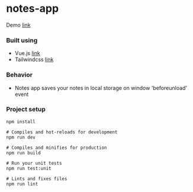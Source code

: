 # notes-app
Demo [link](https://baitkul.github.io/vue-notes-app/)

### Built using
- Vue.js [link](https://vuejs.org)
- Tailwindcss [link](https://tailwindcss.com/)

### Behavior
- Notes app saves your notes in local storage on window 'beforeunload' event

### Project setup
```
npm install

# Compiles and hot-reloads for development
npm run dev

# Compiles and minifies for production
npm run build

# Run your unit tests
npm run test:unit

# Lints and fixes files
npm run lint

```